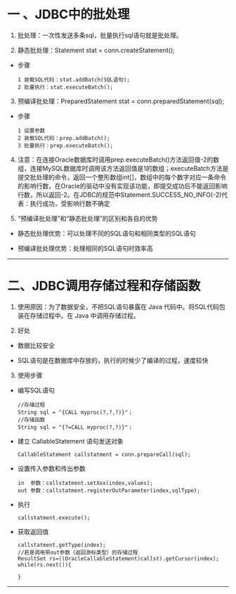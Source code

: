 # 一 、JDBC中的批处理

1. 批处理：一次性发送多条sql，批量执行sql语句就是批处理。

2. 静态批处理：Statement stat = conn.createStatement();

  - 步骤

    ```
    1 装载SQL代码：stat.addBatch(SQL语句);
    2 批量执行：stat.executeBatch();
    ```

3. 预编译批处理：PreparedStatement stat = conn.preparedStatement(sql);

  - 步骤

    ```
    1 设置参数
    2 装载SQL代码：prep.addBatch();
    3 批量执行：prep.executeBatch();
    ```

4. 注意：在连接Oracle数据库时调用prep.executeBatch()方法返回值-2的数组，连接MySQL数据库时调用该方法返回值是1的数组；executeBatch方法是提交批处理的命令，返回一个整形数组int[]，数组中的每个数字对应一条命令的影响行数，在Oracle的驱动中没有实现该功能，即提交成功后不能返回影响行数，所以返回-2。在JDBC的规范中Statement.SUCCESS_NO_INFO(-2)代表：执行成功，受影响行数不确定

5. “预编译批处理”和“静态批处理”的区别和各自的优势

  - 静态批处理优势：可以处理不同的SQL语句和相同类型的SQL语句

  - 预编译批处理优势：处理相同的SQL语句时效率高
***
# 二、JDBC调用存储过程和存储函数

1. 使用原因：为了数据安全，不把SQL语句暴露在 Java 代码中。将SQL代码包装在存储过程中。在 Java 中调用存储过程。

2. 好处

  - 数据比较安全

  - SQL语句是在数据库中存放的，执行的时候少了编译的过程，速度较快

3. 使用步骤

  - 编写SQL语句

    ```
    //存储过程
    String sql = "{CALL myproc(?,?,?)}"；
    //存储函数
    String sql = "{?=CALL myproc(?,?)}"；
    ```

  - 建立 CallableStatement 语句发送对象

    ```
    CallableStatement callstatment = conn.prepareCall(sql);
    ```

  - 设置传入参数和传出参数

    ```
    in	参数：callstatment.setXxx(index,values);
    out 参数：callstatment.registerOutParameter(index,sqlType);
    ```

  - 执行

    ```
    callstatment.execute();
    ```

  - 获取返回值

    ```
    callstatment.getType(index);
    //若是调用带out参数（返回游标类型）的存储过程
    ResultSet rs=((OracleCallableStatement)callst).getCursor(index);
    while(rs.next()){

    }
    ```

***